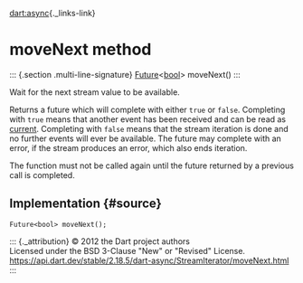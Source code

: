 [dart:async](../../dart-async/dart-async-library){._links-link}

moveNext method
===============

::: {.section .multi-line-signature}
[Future](../future-class)\<[bool](../../dart-core/bool-class)\>
moveNext()
:::

Wait for the next stream value to be available.

Returns a future which will complete with either `true` or `false`.
Completing with `true` means that another event has been received and
can be read as [current](current). Completing with `false` means that
the stream iteration is done and no further events will ever be
available. The future may complete with an error, if the stream produces
an error, which also ends iteration.

The function must not be called again until the future returned by a
previous call is completed.

Implementation {#source}
--------------

``` {.language-dart data-language="dart"}
Future<bool> moveNext();
```

::: {._attribution}
© 2012 the Dart project authors\
Licensed under the BSD 3-Clause \"New\" or \"Revised\" License.\
<https://api.dart.dev/stable/2.18.5/dart-async/StreamIterator/moveNext.html>
:::
